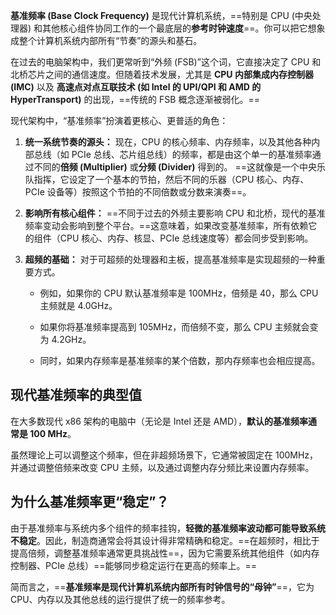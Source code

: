 **基准频率 (Base Clock Frequency)** 是现代计算机系统，==特别是 CPU (中央处理器) 和其他核心组件协同工作的一个最底层的**参考时钟速度**==。你可以把它想象成整个计算机系统内部所有“节奏”的源头和基石。

在过去的电脑架构中，我们更常听到“外频 (FSB)”这个词，它直接决定了 CPU 和北桥芯片之间的通信速度。但随着技术发展，尤其是 **CPU 内部集成内存控制器 (IMC)** 以及 **高速点对点互联技术 (如 Intel 的 UPI/QPI 和 AMD 的 HyperTransport)** 的出现，==传统的 FSB 概念逐渐被弱化。==

现代架构中，“基准频率”扮演着更核心、更普适的角色：

1. **统一系统节奏的源头：** 现在，CPU 的核心频率、内存频率，以及其他各种内部总线（如 PCIe 总线、芯片组总线）的频率，都是由这个单一的基准频率通过不同的**倍频 (Multiplier)** 或**分频 (Divider)** 得到的。 ==这就像是一个中央乐队指挥，它设定了一个基本的节拍，然后不同的乐器（CPU 核心、内存、PCIe 设备等）按照这个节拍的不同倍数或分数来演奏==。
    
2. **影响所有核心组件：** ==不同于过去的外频主要影响 CPU 和北桥，现代的基准频率变动会影响到整个平台。==这意味着，如果改变基准频率，所有依赖它的组件（CPU 核心、内存、核显、PCIe 总线速度等）都会同步受到影响。
    
3. **超频的基础：** 对于可超频的处理器和主板，提高基准频率是实现超频的一种重要方式。
    
    - 例如，如果你的 CPU 默认基准频率是 100MHz，倍频是 40，那么 CPU 主频就是 4.0GHz。
        
    - 如果你将基准频率提高到 105MHz，而倍频不变，那么 CPU 主频就会变为 4.2GHz。
        
    - 同时，如果内存频率是基准频率的某个倍数，那内存频率也会相应提高。

## 现代基准频率的典型值

在大多数现代 x86 架构的电脑中（无论是 Intel 还是 AMD），**默认的基准频率通常是 100 MHz**。

虽然理论上可以调整这个频率，但在非超频场景下，它通常被固定在 100MHz，并通过调整倍频来改变 CPU 主频，以及通过调整内存分频比来设置内存频率。

## 为什么基准频率更“稳定”？

由于基准频率与系统内多个组件的频率挂钩，**轻微的基准频率波动都可能导致系统不稳定**。因此，制造商通常会将其设计得非常精确和稳定。==在超频时，相比于提高倍频，调整基准频率通常更具挑战性==，因为它需要系统其他组件（如内存控制器、PCIe 总线）==能够同步稳定运行在更高的频率上。==

简而言之，==**基准频率是现代计算机系统内部所有时钟信号的“母钟”**==，它为 CPU、内存以及其他总线的运行提供了统一的频率参考。


